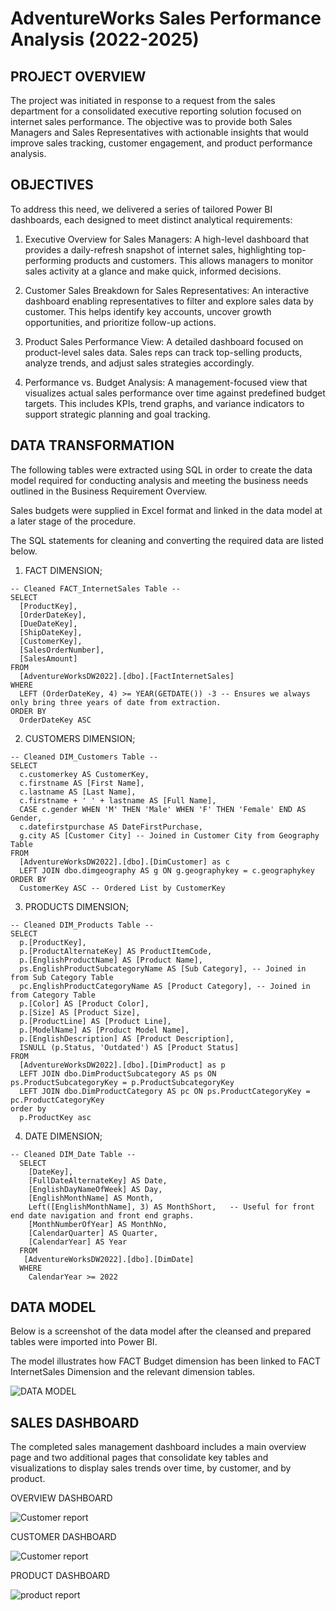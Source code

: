 # AdventureWorks Sales Performance Analysis (2022-2025)

## PROJECT OVERVIEW

The project was initiated in response to a request from the sales department for a consolidated executive reporting solution focused on internet sales performance. The objective was to provide both Sales Managers and Sales Representatives with actionable insights that would improve sales tracking, customer engagement, and product performance analysis.


## OBJECTIVES

To address this need, we delivered a series of tailored Power BI dashboards, each designed to meet distinct analytical requirements:

  1. Executive Overview for Sales Managers: A high-level dashboard that provides a daily-refresh snapshot of internet sales, highlighting top-performing products and customers. This           allows managers to monitor sales activity at a glance and make quick, informed decisions.

  2. Customer Sales Breakdown for Sales Representatives: An interactive dashboard enabling representatives to filter and explore sales data by customer. This helps identify key accounts,      uncover growth opportunities, and prioritize follow-up actions.

  3. Product Sales Performance View: A detailed dashboard focused on product-level sales data. Sales reps can track top-selling products, analyze trends, and adjust sales strategies           accordingly.

  4. Performance vs. Budget Analysis: A management-focused view that visualizes actual sales performance over time against predefined budget targets. This includes KPIs, trend graphs,         and variance indicators to support strategic planning and goal tracking.


## DATA TRANSFORMATION
 The following tables were extracted using SQL in order to create the data model required for conducting analysis and meeting the business needs outlined in the Business Requirement Overview.

 Sales budgets were supplied in Excel format and linked in the data model at a later stage of the procedure.

 The SQL statements for cleaning and converting the required data are listed below.

1. FACT DIMENSION;
```
-- Cleaned FACT_InternetSales Table --
SELECT 
  [ProductKey], 
  [OrderDateKey], 
  [DueDateKey], 
  [ShipDateKey], 
  [CustomerKey],
  [SalesOrderNumber], 
  [SalesAmount]
FROM 
  [AdventureWorksDW2022].[dbo].[FactInternetSales]
WHERE 
  LEFT (OrderDateKey, 4) >= YEAR(GETDATE()) -3 -- Ensures we always only bring three years of date from extraction.
ORDER BY
  OrderDateKey ASC
```

2. CUSTOMERS DIMENSION;
```
-- Cleaned DIM_Customers Table --
SELECT 
  c.customerkey AS CustomerKey,
  c.firstname AS [First Name],
  c.lastname AS [Last Name], 
  c.firstname + ' ' + lastname AS [Full Name],
  CASE c.gender WHEN 'M' THEN 'Male' WHEN 'F' THEN 'Female' END AS Gender,
  c.datefirstpurchase AS DateFirstPurchase,
  g.city AS [Customer City] -- Joined in Customer City from Geography Table
FROM 
  [AdventureWorksDW2022].[dbo].[DimCustomer] as c
  LEFT JOIN dbo.dimgeography AS g ON g.geographykey = c.geographykey 
ORDER BY 
  CustomerKey ASC -- Ordered List by CustomerKey
```

3. PRODUCTS DIMENSION;
```
-- Cleaned DIM_Products Table --
SELECT 
  p.[ProductKey], 
  p.[ProductAlternateKey] AS ProductItemCode,
  p.[EnglishProductName] AS [Product Name], 
  ps.EnglishProductSubcategoryName AS [Sub Category], -- Joined in from Sub Category Table
  pc.EnglishProductCategoryName AS [Product Category], -- Joined in from Category Table 
  p.[Color] AS [Product Color],
  p.[Size] AS [Product Size],
  p.[ProductLine] AS [Product Line],
  p.[ModelName] AS [Product Model Name], 
  p.[EnglishDescription] AS [Product Description], 
  ISNULL (p.Status, 'Outdated') AS [Product Status] 
FROM 
  [AdventureWorksDW2022].[dbo].[DimProduct] as p
  LEFT JOIN dbo.DimProductSubcategory AS ps ON ps.ProductSubcategoryKey = p.ProductSubcategoryKey 
  LEFT JOIN dbo.DimProductCategory AS pc ON ps.ProductCategoryKey = pc.ProductCategoryKey 
order by 
  p.ProductKey asc

```

4. DATE DIMENSION;
```
-- Cleaned DIM_Date Table --
  SELECT 
    [DateKey], 
    [FullDateAlternateKey] AS Date,
    [EnglishDayNameOfWeek] AS Day,
    [EnglishMonthName] AS Month, 
    Left([EnglishMonthName], 3) AS MonthShort,   -- Useful for front end date navigation and front end graphs. 
    [MonthNumberOfYear] AS MonthNo, 
    [CalendarQuarter] AS Quarter, 
    [CalendarYear] AS Year
  FROM 
   [AdventureWorksDW2022].[dbo].[DimDate]
  WHERE 
    CalendarYear >= 2022
```

## DATA MODEL

Below is a screenshot of the data model after the cleansed and prepared tables were imported into Power BI.

The model illustrates how FACT Budget dimension has been linked to FACT InternetSales Dimension and the relevant dimension tables.

![DATA MODEL](https://github.com/user-attachments/assets/3a5c8914-05a0-45a5-a26a-2bd10afef6f9)

## SALES DASHBOARD

The completed sales management dashboard includes a main overview page and two additional pages that consolidate key tables and visualizations to display sales trends over time, by customer, and by product.

OVERVIEW DASHBOARD

![Customer report](https://app.powerbi.com/groups/me/reports/a1c72173-0d5e-4157-80c8-bcdbec87c290/ReportSection?experience=power-bi)

CUSTOMER DASHBOARD

![Customer report](https://github.com/user-attachments/assets/d2ea8cf1-6079-4291-9841-1338d0d55297)

PRODUCT DASHBOARD

![product report](https://github.com/user-attachments/assets/9748a83d-905e-4a19-9e50-64dcac59881b)

